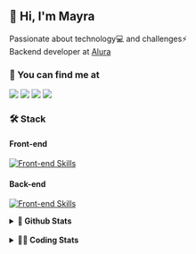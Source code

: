 ## 👋 Hi, I'm Mayra

Passionate about technology💻 and challenges⚡  
Backend developer at [Alura](https://www.alura.com.br)   

### 💬 You can find me at

<a href="https://mayra.dev" target="_blank" rel="noopener"><img src="https://img.shields.io/badge/-mayra.dev-005FED?style=flat&logo=Google-chrome&logoColor=white"/></a>
<a href="https://linkedin.com/in/mayraamaral" target="_blank" rel="noopener"><img src="https://img.shields.io/badge/-/mayraamaral-0077B5?style=flat&logo=Linkedin&logoColor=white"/></a>
<a href="mailto:mayra@mayra.dev" target="_blank" rel="noopener"><img src="https://img.shields.io/badge/-mayra@mayra.dev-D14836?style=flat&logo=Gmail&logoColor=white"/></a>
<a href="" target="_blank" rel="noopener"><img src="https://img.shields.io/badge/-mayraamaral-7289DA?style=flat&logo=Discord&logoColor=white"/></a>

### 🛠️ Stack
#### Front-end

[![Front-end Skills](https://skillicons.dev/icons?i=react,next,angular,redux,styledcomponents,html,css,sass,js,ts,figma)](https://skillicons.dev)
#### Back-end

[![Front-end Skills](https://skillicons.dev/icons?i=java,spring,hibernate,aws,idea,postgres,mysql,git,linux,bash,nodejs,docker,kubernetes,jenkins)](https://skillicons.dev)


<details>
    <summary><strong>📌 Github Stats</strong></summary>
    <br />
    <div align="center">
        <table>
      <td><img height="160em" src="https://github-readme-stats.vercel.app/api?username=mayraamaral&show_icons=true&theme=algolia&hide_border=true&hide=stars&count_private=true" alt="Readme stats"></td>
      <td><img height="160em" src="https://github-readme-stats.vercel.app/api/top-langs/?username=mayraamaral&&layout=compact&&theme=algolia&hide_border=true&langs_count=6" alt="Language stats"></td>
       </table>
  </div> 
    

  <p align="center">
    <img src="https://github-readme-streak-stats.herokuapp.com?user=mayraamaral&theme=dark&hide_border=true&date_format=j%20M%5B%20Y%5D&locale=pt-br&background=050F2C&ring=0195DD&fire=23AA7D&currStreakLabel=23AA7D" alt="Streak stats">
  </p> 
</details>

<br />

<details>
  <summary><strong>👩‍💻 Coding Stats</strong></summary>
  <br />
  
  <!--START_SECTION:waka-->
![Code Time](http://img.shields.io/badge/Code%20Time-768%20hrs%2031%20mins-blue)

**🐱 My GitHub Data** 

> 📦 640.6 kB Used in GitHub's Storage 
 > 
> 🏆 335 Contributions in the Year 2025
 > 
> 🚫 Not Opted to Hire
 > 
> 📜 64 Public Repositories 
 > 
> 🔑 35 Private Repositories 
 > 
**I'm an Early 🐤** 

```text
🌞 Morning                20058 commits       ██████░░░░░░░░░░░░░░░░░░░   23.10 % 
🌆 Daytime                50571 commits       ███████████████░░░░░░░░░░   58.25 % 
🌃 Evening                15911 commits       █████░░░░░░░░░░░░░░░░░░░░   18.33 % 
🌙 Night                  283 commits         ░░░░░░░░░░░░░░░░░░░░░░░░░   00.33 % 
```
📅 **I'm Most Productive on Wednesday** 

```text
Monday                   17914 commits       █████░░░░░░░░░░░░░░░░░░░░   20.63 % 
Tuesday                  12374 commits       ████░░░░░░░░░░░░░░░░░░░░░   14.25 % 
Wednesday                22514 commits       ██████░░░░░░░░░░░░░░░░░░░   25.93 % 
Thursday                 17542 commits       █████░░░░░░░░░░░░░░░░░░░░   20.20 % 
Friday                   15728 commits       █████░░░░░░░░░░░░░░░░░░░░   18.12 % 
Saturday                 311 commits         ░░░░░░░░░░░░░░░░░░░░░░░░░   00.36 % 
Sunday                   440 commits         ░░░░░░░░░░░░░░░░░░░░░░░░░   00.51 % 
```


📊 **This Week I Spent My Time On** 

```text
🕑︎ Time Zone: America/Sao_Paulo

💬 Programming Languages: 
TypeScript               1 hr 14 mins        ████████████████████░░░░░   79.81 % 
JSP                      6 mins              ██░░░░░░░░░░░░░░░░░░░░░░░   06.50 % 
CSS                      5 mins              ██░░░░░░░░░░░░░░░░░░░░░░░   06.11 % 
SQL                      2 mins              █░░░░░░░░░░░░░░░░░░░░░░░░   03.20 % 
Java                     2 mins              █░░░░░░░░░░░░░░░░░░░░░░░░   02.92 % 

🔥 Editors: 
VS Code                  1 hr 20 mins        ██████████████████████░░░   87.27 % 
IntelliJ IDEA            11 mins             ███░░░░░░░░░░░░░░░░░░░░░░   12.73 % 

💻 Operating System: 
Linux                    1 hr 32 mins        █████████████████████████   100.00 % 
```

**I Mostly Code in Java** 

```text
Java                     126 repos           ███████░░░░░░░░░░░░░░░░░░   29.10 % 
JavaScript               97 repos            ██████░░░░░░░░░░░░░░░░░░░   22.40 % 
TypeScript               81 repos            █████░░░░░░░░░░░░░░░░░░░░   18.71 % 
Python                   4 repos             ░░░░░░░░░░░░░░░░░░░░░░░░░   00.92 % 
PHP                      2 repos             ░░░░░░░░░░░░░░░░░░░░░░░░░   00.46 % 
```




 Last Updated on 08/03/2025 19:09:57 UTC
<!--END_SECTION:waka-->

</details>
